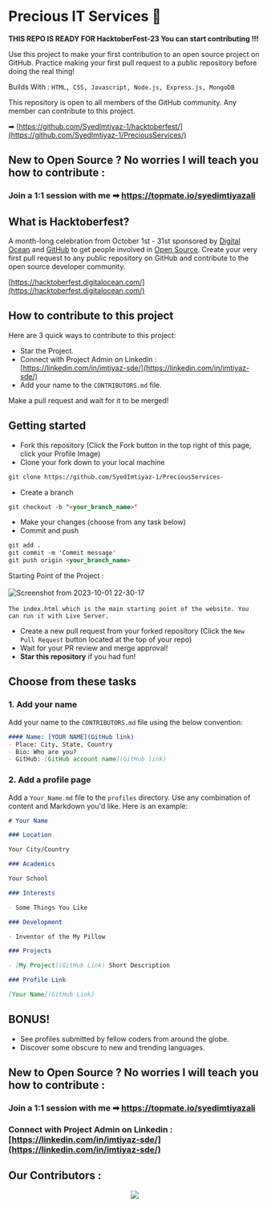 #  Precious IT Services 🚀

**THIS REPO IS READY FOR HacktoberFest-23 You can start contributing !!!**

Use this project to make your first contribution to an open source project on GitHub. Practice making your first pull request to a public repository before doing the real thing!

Builds With :
`HTML, CSS, Javascript, Node.js, Express.js, MongoDB`

This repository is open to all members of the GitHub community. Any member can contribute to this project.

➡ [https://github.com/SyedImtiyaz-1/hacktoberfest/](https://github.com/SyedImtiyaz-1/PreciousServices/)

## New to Open Source ? No worries I will teach you how to contribute :
### Join a 1:1 session with me ➡ https://topmate.io/syedimtiyazali

## What is Hacktoberfest?
A month-long celebration from October 1st - 31st sponsored by [Digital Ocean](https://hacktoberfest.digitalocean.com/) and [GitHub](https://github.com/blog/2433-celebrate-open-source-this-october-with-hacktoberfest) to get people involved in [Open Source](https://github.com/open-source). Create your very first pull request to any public repository on GitHub and contribute to the open source developer community.

[https://hacktoberfest.digitalocean.com/](https://hacktoberfest.digitalocean.com/)

## How to contribute to this project
Here are 3 quick ways to contribute to this project:
* Star the Project.
* Connect with Project Admin on Linkedin : [https://linkedin.com/in/imtiyaz-sde/](https://linkedin.com/in/imtiyaz-sde/)
* Add your name to the `CONTRIBUTORS.md` file.
  
Make a pull request and wait for it to be merged!

## Getting started
* Fork this repository (Click the Fork button in the top right of this page, click your Profile Image)
* Clone your fork down to your local machine

```markdown
git clone https://github.com/SyedImtiyaz-1/PreciousServices-
```

* Create a branch

```markdown
git checkout -b "<your_branch_name>"
```

* Make your changes (choose from any task below)
* Commit and push

```markdown
git add .
git commit -m 'Commit message'
git push origin <your_branch_name>
```

Starting Point of the Project : </br></br>
![Screenshot from 2023-10-01 22-30-17](https://github.com/SyedImtiyaz-1/PreciousServices-/assets/121503426/49c6715a-d8cb-45b4-97e8-d4b0aef20d1d) </br></br>
`The index.html which is the main starting point of the website. You can run it with Live Server.`


* Create a new pull request from your forked repository (Click the `New Pull Request` button located at the top of your repo)
* Wait for your PR review and merge approval!
* __Star this repository__ if you had fun!

## Choose from these tasks
### 1. Add your name
Add your name to the `CONTRIBUTORS.md` file using the below convention:

```markdown
#### Name: [YOUR NAME](GitHub link)
- Place: City, State, Country
- Bio: Who are you?
- GitHub: [GitHub account name](GitHub link)
```

### 2. Add a profile page
Add a `Your_Name.md` file to the `profiles` directory. Use any combination of content and Markdown you'd like. Here is an example:

```markdown
# Your Name

### Location

Your City/Country

### Academics

Your School

### Interests

- Some Things You Like

### Development

- Inventor of the My Pillow

### Projects

- [My Project](GitHub Link) Short Description

### Profile Link

[Your Name](GitHub Link)
```

## BONUS!
* See profiles submitted by fellow coders from around the globe.
* Discover some obscure to new and trending languages.

## New to Open Source ? No worries I will teach you how to contribute :
### Join a 1:1 session with me ➡ https://topmate.io/syedimtiyazali

### Connect with Project Admin on Linkedin : [https://linkedin.com/in/imtiyaz-sde/](https://linkedin.com/in/imtiyaz-sde/)



## Our Contributors :
<p align="center"><a href="github.com/SyedImtiyaz-1/hacktoberfest/graphs/contributors">
  <img src="https://contributors-img.web.app/image?repo=SyedImtiyaz-1/hacktoberfest" />
</a></p>
